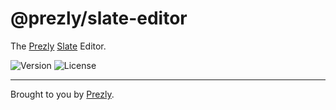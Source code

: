 # @prezly/slate-editor

The [Prezly](https://www.prezly.com/?utm_source=github&utm_campaign=@prezly/slate) [Slate](https://www.slatejs.org/) Editor.

![Version](https://img.shields.io/npm/v/@prezly/slate-editor)
![License](https://img.shields.io/npm/l/@prezly/slate-editor)

---

Brought to you by [Prezly](https://www.prezly.com/?utm_source=github&utm_campaign=@prezly/slate-editor).
